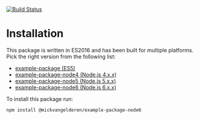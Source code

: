 [![Build Status](https://travis-ci.org/mickvangelderen/example-package.svg?branch=node6)](https://travis-ci.org/mickvangelderen/example-package)

# Installation

This package is written in ES2016 and has been built for multiple platforms. Pick the right version from the following list:

 * [example-package (ES5)](https://www.npmjs.com/package/@mickvangelderen/example-package)
 * [example-package-node4 (Node.js 4.x.x)](https://www.npmjs.com/package/@mickvangelderen/example-package-node4)
 * [example-package-node5 (Node.js 5.x.x)](https://www.npmjs.com/package/@mickvangelderen/example-package-node5)
 * [example-package-node6 (Node.js 6.x.x)](https://www.npmjs.com/package/@mickvangelderen/example-package-node6)

To install this package run:

```bash
npm install @mickvangelderen/example-package-node6
```
